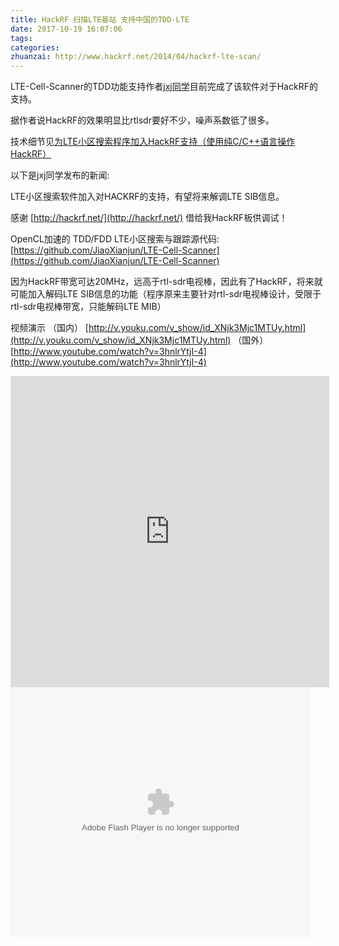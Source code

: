 ```yaml
---
title: HackRF 扫描LTE基站 支持中国的TDD-LTE
date: 2017-10-19 16:07:06
tags:
categories:
zhuanzai: http://www.hackrf.net/2014/04/hackrf-lte-scan/
---
```


LTE-Cell-Scanner的TDD功能支持作者[jxj同学](http://sdr-x.github.io/)目前完成了该软件对于HackRF的支持。

据作者说HackRF的效果明显比rtlsdr要好不少，噪声系数彽了很多。

技术细节见[为LTE小区搜索程序加入HackRF支持（使用纯C/C++语言操作HackRF）](http://www.hackrf.net/2014/04/lte-hackrf/)

 

以下是jxj同学发布的新闻:

LTE小区搜索软件加入对HACKRF的支持，有望将来解调LTE SIB信息。

感谢 [http://hackrf.net/](http://hackrf.net/) 借给我HackRF板供调试！

OpenCL加速的 TDD/FDD LTE小区搜索与跟踪源代码: [https://github.com/JiaoXianjun/LTE-Cell-Scanner](https://github.com/JiaoXianjun/LTE-Cell-Scanner)

因为HackRF带宽可达20MHz，远高于rtl-sdr电视棒，因此有了HackRF，将来就可能加入解码LTE SIB信息的功能（程序原来主要针对rtl-sdr电视棒设计，受限于rtl-sdr电视棒带宽，只能解码LTE MIB）

视频演示
（国内） [http://v.youku.com/v_show/id_XNjk3Mjc1MTUy.html](http://v.youku.com/v_show/id_XNjk3Mjc1MTUy.html)
（国外） [http://www.youtube.com/watch?v=3hnlrYtjI-4](http://www.youtube.com/watch?v=3hnlrYtjI-4)


<iframe height=498 width=510 src="http://player.youku.com/embed/XMTY1MTI3NjMyNA==" frameborder=0 allowfullscreen></iframe>
<embed src="http://player.youku.com/player.php/Type/Folder/Fid/27690810/Ob/1/sid/XMTY1MTI3NjMyNA==/v.swf" quality="high" width="480" height="400" align="middle" allowScriptAccess="always" allowFullScreen="true" mode="transparent" type="application/x-shockwave-flash"></embed>
